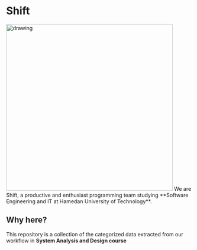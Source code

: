 # Shift
<img src="https://user-images.githubusercontent.com/77578060/143627510-11cafeb3-078d-452c-a682-94d84e8d2ba2.jpg" alt="drawing" style="width:450px;"/>
We are Shift, a productive and enthusiast programming team studying **Software Engineering and IT at Hamedan University of Technology**.

## Why here?
This repository is a collection of the categorized data extracted from our workflow in **System Analysis and Design course**
